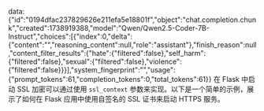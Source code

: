 <!--
 * @Author: LetMeFly
 * @Date: 2025-02-07 22:33:01
 * @LastEditors: LetMeFly.xyz
 * @LastEditTime: 2025-02-08 11:53:32
-->
data: {"id":"0194dfac237829626e211efa5e18801f","object":"chat.completion.chunk","created":1738919388,"model":"Qwen/Qwen2.5-Coder-7B-Instruct","choices":[{"index":0,"delta":{"content":"","reasoning_content":null,"role":"assistant"},"finish_reason":null,"content_filter_results":{"hate":{"filtered":false},"self_harm":{"filtered":false},"sexual":{"filtered":false},"violence":{"filtered":false}}}],"system_fingerprint":"","usage":{"prompt_tokens":61,"completion_tokens":0,"total_tokens":61}}
 在 Flask 中启动 SSL 加密可以通过使用 `ssl_context` 参数来实现。以下是一个简单的示例，展示了如何在 Flask 应用中使用自签名的 SSL 证书来启动 HTTPS 服务。

